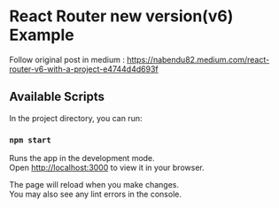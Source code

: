 # React Router new version(v6) Example

Follow original post in medium : https://nabendu82.medium.com/react-router-v6-with-a-project-e4744d4d693f

## Available Scripts

In the project directory, you can run:

### `npm start`

Runs the app in the development mode.\
Open [http://localhost:3000](http://localhost:3000) to view it in your browser.

The page will reload when you make changes.\
You may also see any lint errors in the console.


